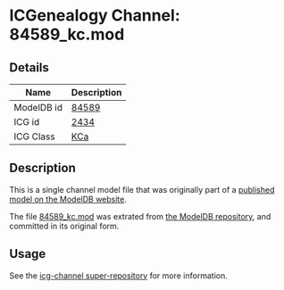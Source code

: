 # ICGenealogy Channel: 84589\_kc.mod

## Details

Name | Description
---- | -----------
ModelDB id | [84589](http://senselab.med.yale.edu/ModelDB/ShowModel.cshtml?model=84589)
ICG id | [2434](http://icg.neurotheory.ox.ac.uk/channels/5/2434)
ICG Class | [KCa](http://icg.neurotheory.ox.ac.uk/channels/5)

## Description

This is a single channel model file that was originally part of a [published model on the ModelDB website](http://senselab.med.yale.edu/mModelDB/ShowModel.cshtml?model=84589).

The file [84589\_kc.mod](84589_kc.mod) was extrated from [the ModelDB repository](http://senselab.med.yale.edu/ModelDB/ShowModel.cshtml?model=84589), and committed in its original form.

## Usage

See the [icg-channel super-repository](https://github.com/icgenealogy/icg-channels) for more information.